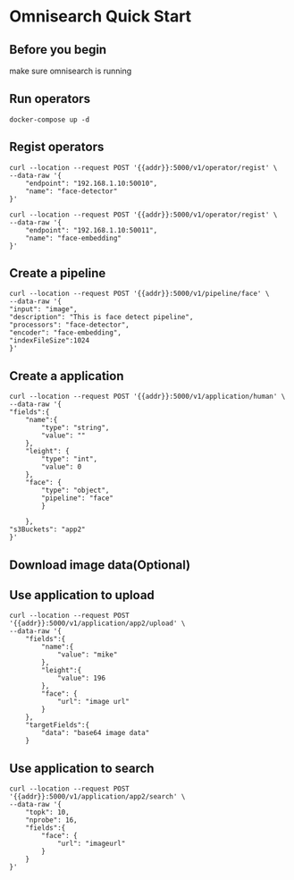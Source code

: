 # Omnisearch Quick Start
## Before you begin
make sure omnisearch is running
## Run operators

    docker-compose up -d 
## Regist operators
    
    curl --location --request POST '{{addr}}:5000/v1/operator/regist' \
    --data-raw '{
	    "endpoint": "192.168.1.10:50010",
	    "name": "face-detector"
    }'
    
    curl --location --request POST '{{addr}}:5000/v1/operator/regist' \
    --data-raw '{
	    "endpoint": "192.168.1.10:50011",
	    "name": "face-embedding"
	}'
## Create a pipeline

	curl --location --request POST '{{addr}}:5000/v1/pipeline/face' \
	--data-raw '{
	"input": "image",
	"description": "This is face detect pipeline",
	"processors": "face-detector",
	"encoder": "face-embedding",
	"indexFileSize":1024
	}'
## Create a application

	curl --location --request POST '{{addr}}:5000/v1/application/human' \
	--data-raw '{
	"fields":{
		"name":{
			"type": "string",
			"value": ""
		},
		"leight": {
			"type": "int",
			"value": 0
		},
		"face": {
			"type": "object",
			"pipeline": "face"
	 		}
 		
		},
	"s3Buckets": "app2"
	}'
## Download image data(Optional)
## Use application to upload

	curl --location --request POST '{{addr}}:5000/v1/application/app2/upload' \
	--data-raw '{
		"fields":{
			"name":{
				"value": "mike"
			},
			"leight":{
				"value": 196
			},
			"face": {
				"url": "image url"
			}
		},
		"targetFields":{
			"data": "base64 image data"
		}
## Use application to search

	curl --location --request POST '{{addr}}:5000/v1/application/app2/search' \
	--data-raw '{
		"topk": 10,
		"nprobe": 16,
		"fields":{
	 		"face": {
	 			"url": "imageurl"
	 		}
		}
	}'
